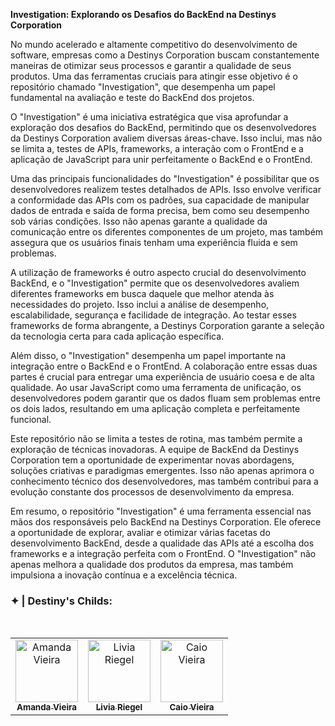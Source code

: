 **Investigation: Explorando os Desafios do BackEnd na Destinys Corporation**

No mundo acelerado e altamente competitivo do desenvolvimento de software, empresas como a Destinys Corporation buscam constantemente maneiras de otimizar seus processos e garantir a qualidade de seus produtos. Uma das ferramentas cruciais para atingir esse objetivo é o repositório chamado "Investigation", que desempenha um papel fundamental na avaliação e teste do BackEnd dos projetos.

O "Investigation" é uma iniciativa estratégica que visa aprofundar a exploração dos desafios do BackEnd, permitindo que os desenvolvedores da Destinys Corporation avaliem diversas áreas-chave. Isso inclui, mas não se limita a, testes de APIs, frameworks, a interação com o FrontEnd e a aplicação de JavaScript para unir perfeitamente o BackEnd e o FrontEnd.

Uma das principais funcionalidades do "Investigation" é possibilitar que os desenvolvedores realizem testes detalhados de APIs. Isso envolve verificar a conformidade das APIs com os padrões, sua capacidade de manipular dados de entrada e saída de forma precisa, bem como seu desempenho sob várias condições. Isso não apenas garante a qualidade da comunicação entre os diferentes componentes de um projeto, mas também assegura que os usuários finais tenham uma experiência fluida e sem problemas.

A utilização de frameworks é outro aspecto crucial do desenvolvimento BackEnd, e o "Investigation" permite que os desenvolvedores avaliem diferentes frameworks em busca daquele que melhor atenda às necessidades do projeto. Isso inclui a análise de desempenho, escalabilidade, segurança e facilidade de integração. Ao testar esses frameworks de forma abrangente, a Destinys Corporation garante a seleção da tecnologia certa para cada aplicação específica.

Além disso, o "Investigation" desempenha um papel importante na integração entre o BackEnd e o FrontEnd. A colaboração entre essas duas partes é crucial para entregar uma experiência de usuário coesa e de alta qualidade. Ao usar JavaScript como uma ferramenta de unificação, os desenvolvedores podem garantir que os dados fluam sem problemas entre os dois lados, resultando em uma aplicação completa e perfeitamente funcional.

Este repositório não se limita a testes de rotina, mas também permite a exploração de técnicas inovadoras. A equipe de BackEnd da Destinys Corporation tem a oportunidade de experimentar novas abordagens, soluções criativas e paradigmas emergentes. Isso não apenas aprimora o conhecimento técnico dos desenvolvedores, mas também contribui para a evolução constante dos processos de desenvolvimento da empresa.

Em resumo, o repositório "Investigation" é uma ferramenta essencial nas mãos dos responsáveis pelo BackEnd na Destinys Corporation. Ele oferece a oportunidade de explorar, avaliar e otimizar várias facetas do desenvolvimento BackEnd, desde a qualidade das APIs até a escolha dos frameworks e a integração perfeita com o FrontEnd. O "Investigation" não apenas melhora a qualidade dos produtos da empresa, mas também impulsiona a inovação contínua e a excelência técnica.

### ✦ | Destiny's Childs:
<div align="center">
<table>
<tbody>
<tr>
<br>
  
<td align="center"><a href="https://github.com/amandavical"><img src="https://avatars.githubusercontent.com/u/95192936?v=4" width="100px;" alt="Amanda Vieira"/><br /><sub><b>Amanda Vieira</b></sub></a><br /></td>

<td align="center"><a href="https://github.com/liviariegell"><img src="https://avatars.githubusercontent.com/u/111158714?v=4" width="100px;" alt="Livia Riegel"/><br /><sub><b>Livia Riegel</b></sub></a><br /></td>
  
<td align="center"><a href="https://github.com/caioo1"><img src="https://avatars.githubusercontent.com/u/95643550?v=4" width="100px;" alt="Caio Vieira"/><br /><sub><b>Caio Vieira</b></sub></a><br /></td>

</tr>
</tbody>
</table>
</div>



